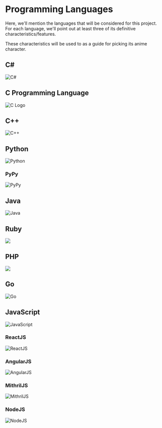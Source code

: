 # Programming Languages

Here, we'll mention the languages that will be considered for this project. For each language, we'll point out at least three of its definitive characteristics/features. 

These characteristics will be used to as a guide for picking its anime character.

## C#

![C#](images/csharp.png)

## C Programming Language

![C Logo](images/c.png)

## C++

![C++](images/cplusplus.png)

## Python

![Python](images/python.png)

### PyPy

![PyPy](images/pypy.png)

## Java

![Java](images/java.png)

## Ruby

![](images/ruby.png)

## PHP

![](images/php.png)

## Go

![Go](images/go.png)

## JavaScript

![JavaScript](images/javascript.png)

### ReactJS

![ReactJS](images/reactjs.png)

### AngularJS

![AngularJS](images/angularjs.png)

### MithrilJS

![MithrilJS](images/mithril.png)

### NodeJS

![NodeJS](images/nodejs.png)

